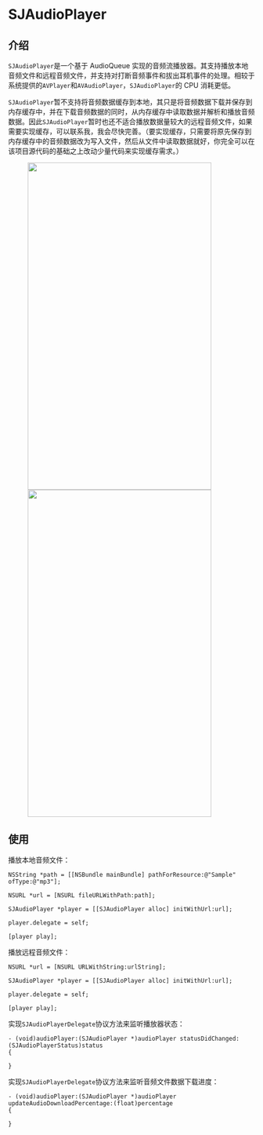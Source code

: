 # SJAudioPlayer


## 介绍

`SJAudioPlayer`是一个基于 AudioQueue 实现的音频流播放器。其支持播放本地音频文件和远程音频文件，并支持对打断音频事件和拔出耳机事件的处理。相较于系统提供的`AVPlayer`和`AVAudioPlayer`，`SJAudioPlayer`的 CPU 消耗更低。

`SJAudioPlayer`暂不支持将音频数据缓存到本地，其只是将音频数据下载并保存到内存缓存中，并在下载音频数据的同时，从内存缓存中读取数据并解析和播放音频数据。因此`SJAudioPlayer`暂时也还不适合播放数据量较大的远程音频文件，如果需要实现缓存，可以联系我，我会尽快完善。（要实现缓存，只需要将原先保存到内存缓存中的音频数据改为写入文件，然后从文件中读取数据就好，你完全可以在该项目源代码的基础之上改动少量代码来实现缓存需求。）

<figure class="half">
<img src="https://github.com/zhangshijian/SJAudioPlayer/raw/master/Images/IMG_1.PNG" width="375" height="667" />
<img src="https://github.com/zhangshijian/SJAudioPlayer/raw/master/Images/IMG_2.PNG" width="375" height="667" />
</figure>

## 使用

播放本地音频文件：
```
NSString *path = [[NSBundle mainBundle] pathForResource:@"Sample" ofType:@"mp3"];

NSURL *url = [NSURL fileURLWithPath:path];

SJAudioPlayer *player = [[SJAudioPlayer alloc] initWithUrl:url];

player.delegate = self;

[player play];
```

播放远程音频文件：
```
NSURL *url = [NSURL URLWithString:urlString];

SJAudioPlayer *player = [[SJAudioPlayer alloc] initWithUrl:url];

player.delegate = self;

[player play];
```

实现`SJAudioPlayerDelegate`协议方法来监听播放器状态：
```
- (void)audioPlayer:(SJAudioPlayer *)audioPlayer statusDidChanged:(SJAudioPlayerStatus)status
{

}
```

实现`SJAudioPlayerDelegate`协议方法来监听音频文件数据下载进度：
```
- (void)audioPlayer:(SJAudioPlayer *)audioPlayer updateAudioDownloadPercentage:(float)percentage
{

}
```
